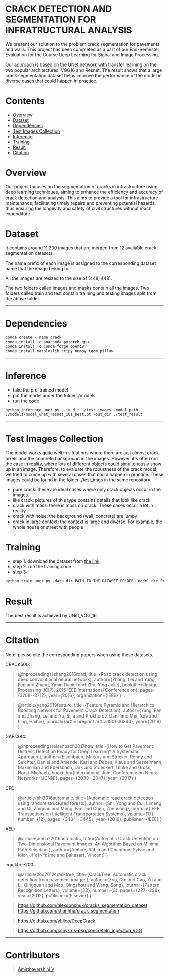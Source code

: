 # CRACK DETECTION AND SEGMENTATION FOR INFRATRUCTURAL  ANALYSIS

We present our solution to the problem crack segmentation for pavements and walls. This project has been completed as a part of our End-Semester Evaluation for the Course Deep Learning for Signal and Image Processing.

Our approach is based on the UNet network with transfer learning on the two popular architectures: VGG16 and Resnet.
The result shows that a large crack segmentation dataset helps improve the performance of the model in diverse cases that 
could happen in practice.

# Contents
 - [Overview](#Overview)
 - [Dataset](#Dataset)
 - [Dependencies](#Dependencies)
 - [Test Images Collection](#Test-Images-Collection)
 - [Inference](#Inference)
 - [Training](#Training)
 - [Result](#Result)
 - [Citation](#Citation)



# Overview
Our project focuses on the segmentation of cracks in infrastructure using deep learning techniques, aiming to enhance the efficiency and accuracy of crack detection and analysis.​
This aims to provide a tool for infrastructure maintenance, facilitating timely repairs and preventing potential hazards, thus ensuring the longevity and safety of civil structures without much expenditure

# Dataset
It contains around 11,200 images that are merged from 12 available crack segmentation datasets.​

The name prefix of each image is assigned to the corresponding dataset name that the image belong to. ​

All the images are resized to the size of (448, 448).​

The two folders called images and masks contain all the images. Two folders called train and test contain training and testing images split from the above folder. 

***
# Dependencies
```python
conda create --name crack
conda install -c anaconda pytorch-gpu 
conda install -c conda-forge opencv 
conda install matplotlib scipy numpy tqdm pillow
```

***
# Inference
- take the pre-trained model
- put the model under the folder ./models
- run the code
```pythonstub
python inference_unet.py  -in_dir ./test_images -model_path ./models/model_unet_resnet_101_best.pt -out_dir ./test_result
```

***
# Test Images Collection
The model works quite well in situations where there are just almost crack pixels and the concrete background in the images. 
However, it's often not the case in reality, where lots of different objects could simultenously show up in an image. 
Therefore, to evaluate the robustness of the crack model, we tried to come up with several cases that could happen in practice. 
These images could be found in the folder ./test_imgs in the same repository 

- pure crack: these are ideal cases where only crack objects occur in the images.
- like crack: pictures of this type contains details that look like crack 
- crack with moss: there is moss on crack. These cases occur a lot in reality.
- crack with noise: the background (wall, concrete) are lumpy  
- crack in large context: the context is large and diverse. For example, the whole house or street with people



# Training
- step 1. download the dataset from [the link](https://drive.google.com/open?id=1xrOqv0-3uMHjZyEUrerOYiYXW_E8SUMP)
- step 2. run the training code
- step 3: 
```python 
python train_unet.py -data_dir PATH_TO_THE_DATASET_FOLDER -model_dir PATH_TO_MODEL_DIRECTORY -model_type resnet_101
```

# Result
The best result is achieved by UNet_VGG_16 

***

# Citation
Note: please cite the corresponding papers when using these datasets.

CRACK500:
>@inproceedings{zhang2016road,
  title={Road crack detection using deep convolutional neural network},
  author={Zhang, Lei and Yang, Fan and Zhang, Yimin Daniel and Zhu, Ying Julie},
  booktitle={Image Processing (ICIP), 2016 IEEE International Conference on},
  pages={3708--3712},
  year={2016},
  organization={IEEE}
}' .

>@article{yang2019feature,
  title={Feature Pyramid and Hierarchical Boosting Network for Pavement Crack Detection},
  author={Yang, Fan and Zhang, Lei and Yu, Sijia and Prokhorov, Danil and Mei, Xue and Ling, Haibin},
  journal={arXiv preprint arXiv:1901.06340},
  year={2019}
}

GAPs384: 
>@inproceedings{eisenbach2017how,
  title={How to Get Pavement Distress Detection Ready for Deep Learning? A Systematic Approach.},
  author={Eisenbach, Markus and Stricker, Ronny and Seichter, Daniel and Amende, Karl and Debes, Klaus
          and Sesselmann, Maximilian and Ebersbach, Dirk and Stoeckert, Ulrike
          and Gross, Horst-Michael},
  booktitle={International Joint Conference on Neural Networks (IJCNN)},
  pages={2039--2047},
  year={2017}
}

CFD: 
>@article{shi2016automatic,
  title={Automatic road crack detection using random structured forests},
  author={Shi, Yong and Cui, Limeng and Qi, Zhiquan and Meng, Fan and Chen, Zhensong},
  journal={IEEE Transactions on Intelligent Transportation Systems},
  volume={17},
  number={12},
  pages={3434--3445},
  year={2016},
  publisher={IEEE}
}

AEL: 
>@article{amhaz2016automatic,
  title={Automatic Crack Detection on Two-Dimensional Pavement Images: An Algorithm Based on Minimal Path Selection.},
  author={Amhaz, Rabih and Chambon, Sylvie and Idier, J{\'e}r{\^o}me and Baltazart, Vincent}
}

cracktree200: 
>@article{zou2012cracktree,
  title={CrackTree: Automatic crack detection from pavement images},
  author={Zou, Qin and Cao, Yu and Li, Qingquan and Mao, Qingzhou and Wang, Song},
  journal={Pattern Recognition Letters},
  volume={33},
  number={3},
  pages={227--238},
  year={2012},
  publisher={Elsevier}
}

>https://github.com/alexdonchuk/cracks_segmentation_dataset
>https://github.com/khanhha/crack_segmentation



>https://github.com/yhlleo/DeepCrack

>https://github.com/ccny-ros-pkg/concreteIn_inpection_VGG


***

# Contributors

> [Amirthavarshini V](https://github.com/Amirtha2503)

